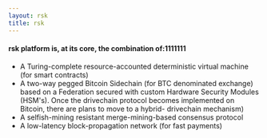 ```yaml
---
layout: rsk
title: rsk
---
```

#### rsk platform is, at its core, the combination of:1111111
* A Turing-complete resource-accounted deterministic virtual machine (for smart contracts)
* A two-way pegged Bitcoin Sidechain (for BTC denominated exchange) based on a Federation secured with custom Hardware Security Modules (HSM's). Once the drivechain protocol becomes implemented on Bitcoin, there are plans to move to a hybrid- drivechain mechanism)
* A selfish-mining resistant merge-mining-based consensus protocol
* A low-latency block-propagation network (for fast payments)
